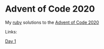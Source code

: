 # Advent of Code 2020

My [ruby](https://www.ruby-lang.org/) solutions to the [Advent of Code 2020](https://adventofcode.com/2020)

Links:

[Day 1](./1.rb)
